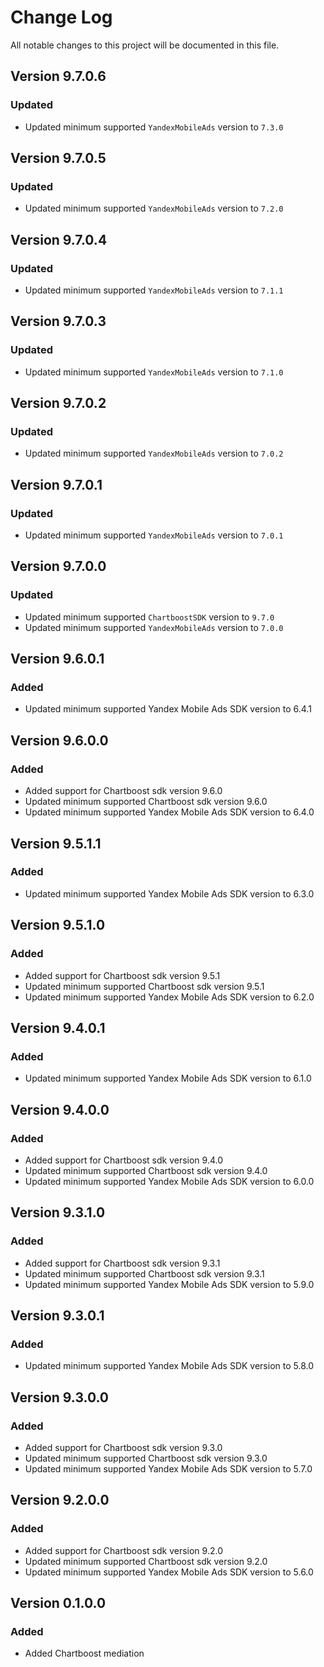 # Change Log

All notable changes to this project will be documented in this file.

## Version 9.7.0.6

### Updated

- Updated minimum supported `YandexMobileAds` version to `7.3.0`

## Version 9.7.0.5

### Updated

- Updated minimum supported `YandexMobileAds` version to `7.2.0`

## Version 9.7.0.4

### Updated

- Updated minimum supported `YandexMobileAds` version to `7.1.1`

## Version 9.7.0.3

### Updated

- Updated minimum supported `YandexMobileAds` version to `7.1.0`

## Version 9.7.0.2

### Updated

- Updated minimum supported `YandexMobileAds` version to `7.0.2`

## Version 9.7.0.1

### Updated

- Updated minimum supported `YandexMobileAds` version to `7.0.1`

## Version 9.7.0.0

### Updated

- Updated minimum supported `ChartboostSDK` version to `9.7.0`
- Updated minimum supported `YandexMobileAds` version to `7.0.0`

## Version 9.6.0.1

### Added

- Updated minimum supported Yandex Mobile Ads SDK version to 6.4.1

## Version 9.6.0.0

### Added

- Added support for Chartboost sdk version 9.6.0
- Updated minimum supported Chartboost sdk version 9.6.0
- Updated minimum supported Yandex Mobile Ads SDK version to 6.4.0

## Version 9.5.1.1

### Added

- Updated minimum supported Yandex Mobile Ads SDK version to 6.3.0

## Version 9.5.1.0

### Added

- Added support for Chartboost sdk version 9.5.1
- Updated minimum supported Chartboost sdk version 9.5.1
- Updated minimum supported Yandex Mobile Ads SDK version to 6.2.0

## Version 9.4.0.1

### Added

- Updated minimum supported Yandex Mobile Ads SDK version to 6.1.0

## Version 9.4.0.0

### Added

- Added support for Chartboost sdk version 9.4.0
- Updated minimum supported Chartboost sdk version 9.4.0
- Updated minimum supported Yandex Mobile Ads SDK version to 6.0.0

## Version 9.3.1.0

### Added

- Added support for Chartboost sdk version 9.3.1
- Updated minimum supported Chartboost sdk version 9.3.1
- Updated minimum supported Yandex Mobile Ads SDK version to 5.9.0

## Version 9.3.0.1

### Added

- Updated minimum supported Yandex Mobile Ads SDK version to 5.8.0

## Version 9.3.0.0

### Added

- Added support for Chartboost sdk version 9.3.0
- Updated minimum supported Chartboost sdk version 9.3.0
- Updated minimum supported Yandex Mobile Ads SDK version to 5.7.0

## Version 9.2.0.0

### Added

- Added support for Chartboost sdk version 9.2.0
- Updated minimum supported Chartboost sdk version 9.2.0
- Updated minimum supported Yandex Mobile Ads SDK version to 5.6.0

## Version 0.1.0.0

### Added

- Added Chartboost mediation
